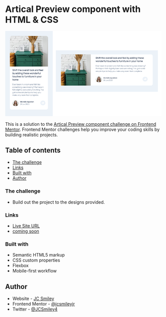 # Artical Preview component with HTML & CSS

![Image of designs vs what was built](./images/final-design-1.png)

This is a solution to the [Artical Preview component challenge on Frontend Mentor](https://www.frontendmentor.io/challenges/article-preview-component-dYBN_pYFT). Frontend Mentor challenges help you improve your coding skills by building realistic projects.

## Table of contents

- [The challenge](#the-challenge)
- [Links](#links)
- [Built with](#built-with)
- [Author](#author)

### The challenge

- Build out the project to the designs provided.

### Links

- [Live Site URL](https://jcsmileyjr.github.io/Artical-Preview/)
- [coming soon](https://dev.to/jcsmileyjr/frontend-challenge-6-social-proof-component-25e)

### Built with

- Semantic HTML5 markup
- CSS custom properties
- Flexbox
- Mobile-first workflow

## Author

- Website - [JC Smiley](https://www.jcsmileyjr.com)
- Frontend Mentor - [@jcsmileyjr](https://www.frontendmentor.io/profile/jcsmileyjr)
- Twitter - [@JCSmiley4](https://twitter.com/JCSmiley4)
